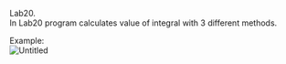 Lab20.  
In Lab20 program calculates value of integral with 3 different methods.  
  
Example:  
![Untitled](https://user-images.githubusercontent.com/89953755/148360867-2ddf851c-0599-456b-8118-ad7fc8b36bbf.png)
